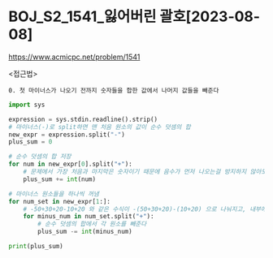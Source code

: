 # BOJ_S2_1541_잃어버린 괄호[2023-08-08]
https://www.acmicpc.net/problem/1541

<접근법>
``` 
0. 첫 마이너스가 나오기 전까지 숫자들을 합한 값에서 나머지 값들을 빼준다
```



```python
import sys

expression = sys.stdin.readline().strip()
# 마이너스(-)로 split하면 맨 처음 원소의 값이 순수 덧셈의 합
new_expr = expression.split("-")
plus_sum = 0

# 순수 덧셈의 합 저장
for num in new_expr[0].split("+"):
    # 문제에서 가장 처음과 마지막은 숫자이기 때문에 음수가 먼저 나오는걸 방지하지 않아도 된다.
    plus_sum += int(num)

# 마이너스 원소들을 하나씩 꺼냄
for num_set in new_expr[1:]:
    # -50+30+20-10+20 와 같은 수식이 -(50+30+20)-(10+20) 으로 나눠지고, 내부에 +로 엮어져있기 때문에 +로 split
    for minus_num in num_set.split("+"):
        # 순수 덧셈의 합에서 각 원소를 빼준다
        plus_sum -= int(minus_num)

print(plus_sum)
```